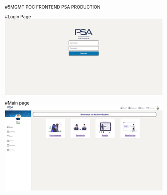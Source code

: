 #5MGMT POC FRONTEND PSA PRODUCTION

#Login Page
<img src="login.png">

#Main page
<img src="main.png">
